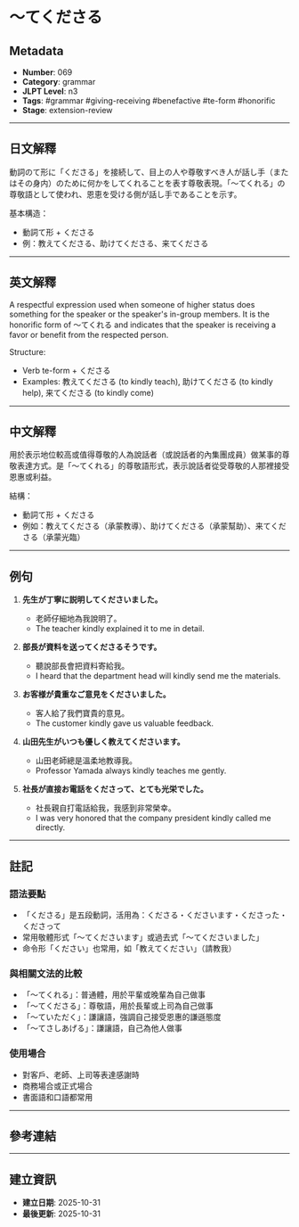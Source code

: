 # 〜てくださる

## Metadata
- **Number**: 069
- **Category**: grammar
- **JLPT Level**: n3
- **Tags**: #grammar #giving-receiving #benefactive #te-form #honorific
- **Stage**: extension-review

---

## 日文解釋

動詞のて形に「くださる」を接続して、目上の人や尊敬すべき人が話し手（またはその身内）のために何かをしてくれることを表す尊敬表現。「〜てくれる」の尊敬語として使われ、恩恵を受ける側が話し手であることを示す。

基本構造：
- 動詞て形 + くださる
- 例：教えてくださる、助けてくださる、来てくださる

---

## 英文解釋

A respectful expression used when someone of higher status does something for the speaker or the speaker's in-group members. It is the honorific form of 〜てくれる and indicates that the speaker is receiving a favor or benefit from the respected person.

Structure:
- Verb te-form + くださる
- Examples: 教えてくださる (to kindly teach), 助けてくださる (to kindly help), 来てくださる (to kindly come)

---

## 中文解釋

用於表示地位較高或值得尊敬的人為說話者（或說話者的內集團成員）做某事的尊敬表達方式。是「〜てくれる」的尊敬語形式，表示說話者從受尊敬的人那裡接受恩惠或利益。

結構：
- 動詞て形 + くださる
- 例如：教えてくださる（承蒙教導）、助けてくださる（承蒙幫助）、来てくださる（承蒙光臨）

---

## 例句

1. **先生が丁寧に説明してくださいました。**
   - 老師仔細地為我說明了。
   - The teacher kindly explained it to me in detail.

2. **部長が資料を送ってくださるそうです。**
   - 聽說部長會把資料寄給我。
   - I heard that the department head will kindly send me the materials.

3. **お客様が貴重なご意見をくださいました。**
   - 客人給了我們寶貴的意見。
   - The customer kindly gave us valuable feedback.

4. **山田先生がいつも優しく教えてくださいます。**
   - 山田老師總是溫柔地教導我。
   - Professor Yamada always kindly teaches me gently.

5. **社長が直接お電話をくださって、とても光栄でした。**
   - 社長親自打電話給我，我感到非常榮幸。
   - I was very honored that the company president kindly called me directly.

---

## 註記

### 語法要點
- 「くださる」是五段動詞，活用為：くださる・くださいます・くださった・くださって
- 常用敬體形式「〜てくださいます」或過去式「〜てくださいました」
- 命令形「ください」也常用，如「教えてください」（請教我）

### 與相關文法的比較
- 「〜てくれる」：普通體，用於平輩或晚輩為自己做事
- 「〜てくださる」：尊敬語，用於長輩或上司為自己做事
- 「〜ていただく」：謙讓語，強調自己接受恩惠的謙遜態度
- 「〜てさしあげる」：謙讓語，自己為他人做事

### 使用場合
- 對客戶、老師、上司等表達感謝時
- 商務場合或正式場合
- 書面語和口語都常用

---

## 參考連結

<!-- 在 Linking 階段補充 -->

---

## 建立資訊

- **建立日期**: 2025-10-31
- **最後更新**: 2025-10-31
